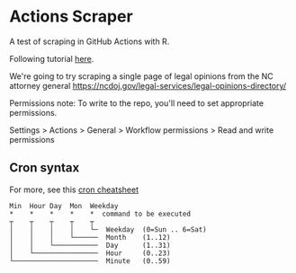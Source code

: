 # Actions Scraper
A test of scraping in GitHub Actions with R.

Following tutorial [here](https://www.gavinrozzi.com/post/automating-scraping-gh-actions/).

We're going to try scraping a single page of legal opinions from the NC attorney general
https://ncdoj.gov/legal-services/legal-opinions-directory/

Permissions note: To write to the repo, you'll need to set appropriate permissions.

Settings > Actions > General > Workflow permissions > Read and write permissions


## Cron syntax

For more, see this [cron cheatsheet](https://devhints.io/cron)

```
Min  Hour Day  Mon  Weekday
*    *    *    *    *  command to be executed
┬    ┬    ┬    ┬    ┬
│    │    │    │    └─  Weekday  (0=Sun .. 6=Sat)
│    │    │    └──────  Month    (1..12)
│    │    └───────────  Day      (1..31)
│    └────────────────  Hour     (0..23)
└─────────────────────  Minute   (0..59)
```